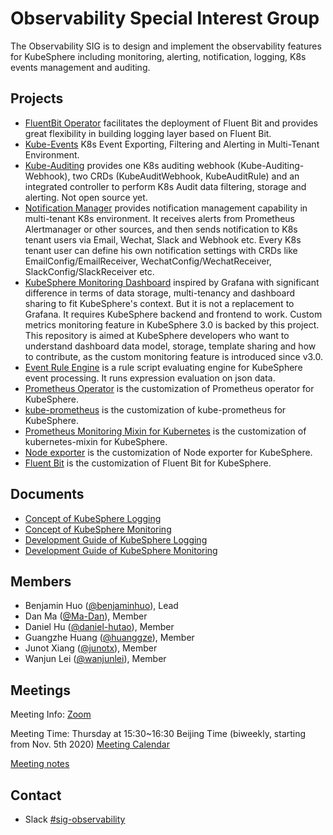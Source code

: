 # Observability Special Interest Group

The Observability SIG is to design and implement the observability features for KubeSphere including monitoring, alerting, notification, logging, K8s events management and auditing.

## Projects

- [FluentBit Operator](https://github.com/kubesphere/fluentbit-operator) facilitates the deployment of Fluent Bit and provides great flexibility in building logging layer based on Fluent Bit.
- [Kube-Events](https://github.com/kubesphere/kube-events) K8s Event Exporting, Filtering and Alerting in Multi-Tenant Environment.
- [Kube-Auditing](https://github.com/kubesphere/kube-auditing) provides one K8s auditing webhook (Kube-Auditing-Webhook), two CRDs (KubeAuditWebhook, KubeAuditRule) and an integrated controller to perform K8s Audit data filtering, storage and alerting. Not open source yet.
- [Notification Manager](https://github.com/kubesphere/notification-manager) provides notification management capability in multi-tenant K8s environment. It receives alerts from Prometheus Alertmanager or other sources, and then sends notification to K8s tenant users via Email, Wechat, Slack and Webhook etc. Every K8s tenant user can define his own notification settings with CRDs like EmailConfig/EmailReceiver, WechatConfig/WechatReceiver, SlackConfig/SlackReceiver etc.
- [KubeSphere Monitoring Dashboard](https://github.com/kubesphere/monitoring-dashboard) inspired by Grafana with significant difference in terms of data storage, multi-tenancy and dashboard sharing to fit KubeSphere's context. But it is not a replacement to Grafana. It requires KubeSphere backend and frontend to work. Custom metrics monitoring feature in KubeSphere 3.0 is backed by this project. This repository is aimed at KubeSphere developers who want to understand dashboard data model, storage, template sharing and how to contribute, as the custom monitoring feature is introduced since v3.0.
- [Event Rule Engine](https://github.com/kubesphere/event-rule-engine) is a rule script evaluating engine for KubeSphere event processing. It runs expression evaluation on json data.
- [Prometheus Operator](https://github.com/kubesphere/prometheus-operator) is the customization of Prometheus operator for KubeSphere.
- [kube-prometheus](https://github.com/kubesphere/kube-prometheus) is the customization of kube-prometheus for KubeSphere.
- [Prometheus Monitoring Mixin for Kubernetes](https://github.com/kubesphere/kubernetes-mixin) is the customization of kubernetes-mixin for KubeSphere.
- [Node exporter](https://github.com/kubesphere/node_exporter) is the customization of Node exporter for KubeSphere. 
- [Fluent Bit](https://github.com/kubesphere/fluent-bit) is the customization of Fluent Bit for KubeSphere.

## Documents

- [Concept of KubeSphere Logging](concepts-and-designs/kubesphere-logging-v3.0.0.md)
- [Concept of KubeSphere Monitoring](./concepts-and-designs/kubesphere-monitoring-v3.0.0.md)
- [Development Guide of KubeSphere Logging](./development/kubesphere-logging-development-guide-v3.0.0.md)
- [Development Guide of KubeSphere Monitoring](./development/kubesphere-monitoring-development-guide-v3.0.0.md)

## Members

- Benjamin Huo ([@benjaminhuo](https://github.com/benjaminhuo)), Lead
- Dan Ma ([@Ma-Dan](https://github.com/Ma-Dan)), Member
- Daniel Hu ([@daniel-hutao](https://github.com/daniel-hutao)), Member
- Guangzhe Huang ([@huanggze](https://github.com/huanggze)), Member
- Junot Xiang ([@junotx](https://github.com/junotx)), Member
- Wanjun Lei ([@wanjunlei](https://github.com/wanjunlei)), Member

## Meetings

Meeting Info: [Zoom](https://us02web.zoom.us/j/89623105370?pwd=a1A5L2JxbC8rSUJLbjZ4UkhwZWVSZz09) 

Meeting Time: Thursday at 15:30~16:30 Beijing Time (biweekly, starting from Nov. 5th 2020) [Meeting Calendar](https://kubesphere.io/contribution/)

[Meeting notes](https://docs.google.com/document/d/18SOB2NRQWS-Qad4oebzIjtQzUG831PFvQtvN5tBwNrM/)

## Contact

- Slack [#sig-observability](https://kubesphere.slack.com/messages/sig-observability)
